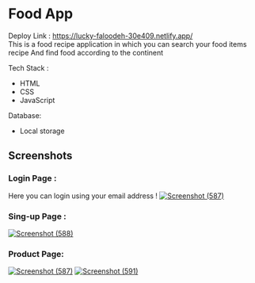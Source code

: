 # Food App

Deploy Link :
https://lucky-faloodeh-30e409.netlify.app/
<br>
This is a food recipe application in which you can search your food items recipe
And find food according to the continent

Tech Stack :

- HTML
- CSS
- JavaScript

Database:

- Local storage

## Screenshots


### Login Page :

Here you can login using your email address !
<a href="https://im.ge/i/SZLUs1"><img src="https://i.im.ge/2022/12/05/SZLUs1.Screenshot-587.png" alt="Screenshot (587)" border="0" /></a>

### Sing-up Page :

<a href="https://im.ge/i/SZL7Uq"><img src="https://i.im.ge/2022/12/05/SZL7Uq.Screenshot-588.png" alt="Screenshot (588)" border="0" /></a>

### Product Page:

<a href="https://im.ge/i/SZLUs1"><img src="https://i.im.ge/2022/12/05/SZLUs1.Screenshot-587.png" alt="Screenshot (587)" border="0" /></a>
<a href="https://im.ge/i/SZL1zM"><img src="https://i.im.ge/2022/12/05/SZL1zM.Screenshot-591.png" alt="Screenshot (591)" border="0" /></a>
